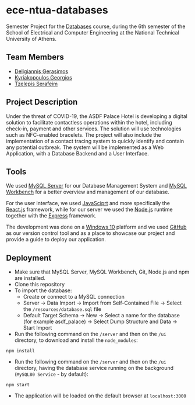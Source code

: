 # ece-ntua-databases

Semester Project for the [Databases](https://www.ece.ntua.gr/en/undergraduate/courses/3123) course, during the 6th semester of the School of Electrical and Computer Engineering at the National Technical University of Athens.

## Team Members
- [Deligiannis Gerasimos](https://github.com/GerasimosDel)
- [Kyriakopoulos Georgios](https://github.com/geokyr)
- [Tzelepis Serafeim](https://github.com/sertze)

## Project Description
Under the threat of COVID-19, the ASDF Palace Hotel is developing a digital solution to facilitate contactless operations within the hotel, including check-in, payment and other services. The solution will use technologies such as NFC-enabled bracelets. The project will also include the implementation of a contact tracing system to quickly identify and contain any potential outbreak. The system will be implemented as a Web Application, with a Database Backend and a User Interface.

## Tools
We used [MySQL Server](https://dev.mysql.com/downloads/mysql/) for our Database Management System and [MySQL Workbench](https://www.mysql.com/products/workbench/) for a better overview and management of our database.

For the user interface, we used [JavaSciprt](https://www.javascript.com/) and more specifically the [React.js](https://reactjs.org/) framework, while for our server we used the [Node.js](https://nodejs.org/en/) runtime together with the [Express](http://expressjs.com/) framework.

The development was done on a [Windows 10](https://www.microsoft.com/en-us/software-download/windows10ISO) platform and we used [GitHub](https://github.com/) as our version control tool and as a place to showcase our project and provide a guide to deploy our application.

## Deployment
- Make sure that MySQL Server, MySQL Workbench, Git, Node.js and npm are installed.
- Clone this repository
- To import the database:
  - Create or connect to a MySQL connection
  - Server → Data Import → Import from Self-Contained File → Select the `/resources/database.sql` file
  - Default Target Schema → New → Select a name for the database (for example asdf_palace) → Select Dump Structure and Data → Start Import
- Run the following command on the `/server` and then on the `/ui` directory, to download and install the `node_modules`:
```
npm install
```
- Run the following command on the `/server` and then on the `/ui` directory, having the database service running on the background (`MySQL80 Service` - by default):
```
npm start
```
- The application will be loaded on the default browser at `localhost:3000`
